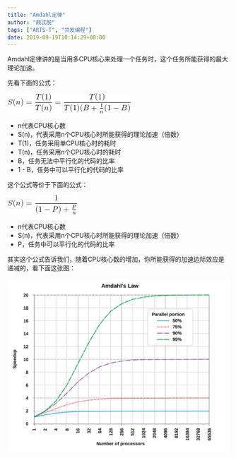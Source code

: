 ```yaml
---
title: "Amdahl定律"
author: "颇忒脱"
tags: ["ARTS-T", "并发编程"]
date: 2019-09-19T10:14:29+08:00
---
```


<!--more-->

Amdahl定律讲的是当用多CPU核心来处理一个任务时，这个任务所能获得的最大理论加速。

先看下面的公式：

![](amdahls-law-1.gif)

* n代表CPU核心数
* S(n)，代表采用n个CPU核心时所能获得的理论加速（倍数）
* T(1)，任务采用单CPU核心时的耗时
* T(n)，任务采用n个CPU核心时的耗时
* B，任务无法中平行化的代码的比率
* 1 - B，任务中可以平行化的代码的比率

这个公式等价于下面的公式：

![](amdahls-law-2.gif)

* n代表CPU核心数
* S(n)，代表采用n个CPU核心时所能获得的理论加速（倍数）
* P，任务中可以平行化的代码的比率

其实这个公式告诉我们，随着CPU核心数的增加，你所能获得的加速边际效应是递减的，看下面这张图：

![](amdahls-law-3.svg)
